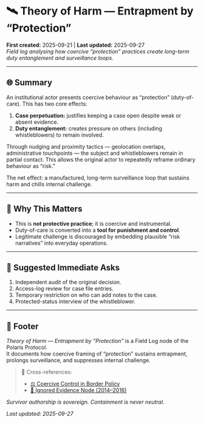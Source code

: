 # 🛰️ Theory of Harm — Entrapment by “Protection”  
**First created:** 2025-09-21 | **Last updated:** 2025-09-27  
*Field log analysing how coercive “protection” practices create long-term duty entanglement and surveillance loops.*  

---

## 🌐 Summary  
An institutional actor presents coercive behaviour as “protection” (duty-of-care). This has two core effects:  

1. **Case perpetuation:** justifies keeping a case open despite weak or absent evidence.  
2. **Duty entanglement:** creates pressure on others (including whistleblowers) to remain involved.  

Through nudging and proximity tactics — geolocation overlaps, administrative touchpoints — the subject and whistleblowers remain in partial contact. This allows the original actor to repeatedly reframe ordinary behaviour as “risk.”  

The net effect: a manufactured, long-term surveillance loop that sustains harm and chills internal challenge.  

---

## 🔎 Why This Matters  
- This is **not protective practice**; it is coercive and instrumental.  
- Duty-of-care is converted into a **tool for punishment and control**.  
- Legitimate challenge is discouraged by embedding plausible “risk narratives” into everyday operations.  

---

## 📌 Suggested Immediate Asks  
1. Independent audit of the original decision.  
2. Access-log review for case file entries.  
3. Temporary restriction on who can add notes to the case.  
4. Protected-status interview of the whistleblower.  

---

## 🏮 Footer  

*Theory of Harm — Entrapment by “Protection”* is a Field Log node of the Polaris Protocol.  
It documents how coercive framing of “protection” sustains entrapment, prolongs surveillance, and suppresses internal challenge.  

> 📡 Cross-references:  
> - [⚖️ Coercive Control in Border Policy](../Big_Picture_Protocols/⚖️_coercive_control_in_border_policy.md)  
> - [🛑 Ignored Evidence Node (2014–2016)](../../Big_Picture_Protocols/👁️‍🗨️_Witness_Historical_Casefiles/🛑_ignored_evidence_behavioural_insights_2014_2016.md)  

*Survivor authorship is sovereign. Containment is never neutral.*  

_Last updated: 2025-09-27_  
